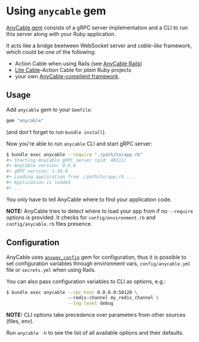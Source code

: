 # Using `anycable` gem

[AnyCable gem](https://github.com/anycable/anycable) consists of a gRPC server implementation and a CLI to run this server along with your Ruby application.

It acts like a bridge beetween WebSocket server and _cable-like_ framework, which could be one of the following:
- Action Cable when using Rails (see [AnyCable Rails](./anycable_rails.md))
- [Lite Cable](./lite_cable.md)–Action Cable for  _plain_ Ruby projects
- your own [AnyCable-complient framework](./how_to_anycable_framework.md).

## Usage

Add `anycable` gem to your `Gemfile`:

```ruby
gem "anycable"
```

(and don't forget to run `bundle install`).

Now you're able to run `anycable` CLI and start gRPC server:

```sh
$ bundle exec anycable --require "./path/to/app.rb"
#> Starting AnyCable gRPC server (pid: 48111)
#> AnyCable version: 0.6.0
#> gRPC version: 1.16.0
#> Loading application from ./path/to/app.rb ...
#> Application is loaded
#> ...
```

You only have to tell AnyCable where to find your application code.

**NOTE:** AnyCable tries to detect where to load your app from if no `--require` options is provided.
It checks for `config/environment.rb` and `config/anycable.rb` files presence.

## Configuration

AnyCable uses [`anyway_config`](https://github.com/palkan/anyway_config) gem for configuration, thus it is possible to set configuration variables through environment vars, `config/anycable.yml` file or `secrets.yml` when using Rails.

You can also pass configuration variables to CLI as options, e.g.:

```sh
$ bundle exec anycable --rpc-host 0.0.0.0:50120 \ 
                       --redis-channel my_redis_channel \
                       --log-level debug
```

**NOTE:** CLI options take precedence over parameters from other sources (files, env).

Run `anycable -h` to see the list of all available options and their defaults.

